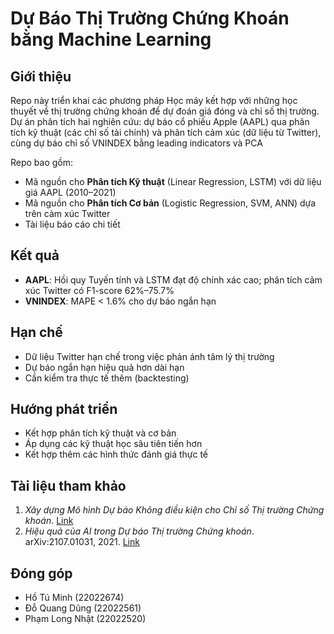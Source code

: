 # Dự Báo Thị Trường Chứng Khoán bằng Machine Learning

## Giới thiệu
Repo này triển khai các phương pháp Học máy kết hợp với những học thuyết về thị trường chứng khoán để dự đoán giá đóng và chỉ số thị trường. Dự án phân tích hai nghiên cứu: dự báo cổ phiếu Apple (AAPL) qua phân tích kỹ thuật (các chỉ số tài chính) và phân tích cảm xúc (dữ liệu từ Twitter), cùng dự báo chỉ số VNINDEX bằng leading indicators và PCA

Repo bao gồm:
- Mã nguồn cho **Phân tích Kỹ thuật** (Linear Regression, LSTM) với dữ liệu giá AAPL (2010–2021)
- Mã nguồn cho **Phân tích Cơ bản** (Logistic Regression, SVM, ANN) dựa trên cảm xúc Twitter
- Tài liệu báo cáo chi tiết

## Kết quả
- **AAPL**: Hồi quy Tuyến tính và LSTM đạt độ chính xác cao; phân tích cảm xúc Twitter có F1-score 62%–75.7%
- **VNINDEX**: MAPE < 1.6% cho dự báo ngắn hạn

## Hạn chế
- Dữ liệu Twitter hạn chế trong việc phản ánh tâm lý thị trường
- Dự báo ngắn hạn hiệu quả hơn dài hạn
- Cần kiểm tra thực tế thêm (backtesting)

## Hướng phát triển
- Kết hợp phân tích kỹ thuật và cơ bản
- Áp dụng các kỹ thuật học sâu tiên tiến hơn 
- Kết hợp thêm các hình thức đánh giá thực tế 

## Tài liệu tham khảo
1. *Xây dựng Mô hình Dự báo Không điều kiện cho Chỉ số Thị trường Chứng khoán*. [Link](https://indjst.org/download-article.php?Article_Unique_Id=INDJST157&Full_Text_Pdf_Download=True)
2. *Hiệu quả của AI trong Dự báo Thị trường Chứng khoán*. arXiv:2107.01031, 2021. [Link](https://arxiv.org/abs/2107.01031)

## Đóng góp
- Hồ Tú Minh (22022674)
- Đỗ Quang Dũng (22022561)
- Phạm Long Nhật (22022520)
